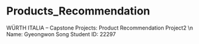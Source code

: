 # Products_Recommendation
WÜRTH ITALIA – Capstone Projects: Product Recommendation Project2 \n
Name: Gyeongwon Song Student ID: 22297
